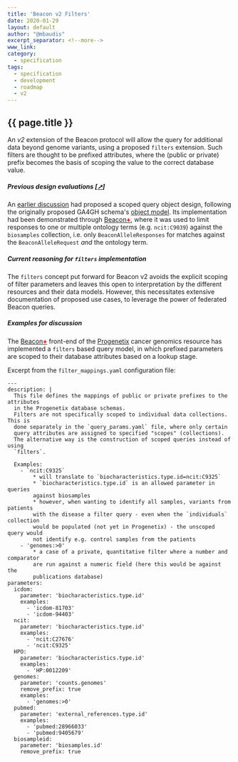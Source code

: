 ```yaml
---
title: 'Beacon v2 Filters'
date: 2020-01-29
layout: default
author: "@mbaudis"
excerpt_separator: <!--more-->
www_link:
category:
  - specification
tags:
  - specification
  - development
  - roadmap
  - v2
---
```


## {{ page.title }}

An *v2* extension of the Beacon protocol will allow the query for additional
data beyond genome variants, using a proposed `filters` extension. Such filters
are thought to be prefixed attributes, where the (public or private) prefix
becomes the basis of scoping the value to the correct database value.

<!--more-->

##### Previous design evaluations [[➚](/roadmap/bioontologies.html)]

An [earlier discussion](/roadmap/bioontologies.html) had proposed a scoped query
object design, following the originally proposed GA4GH schema's [object model](https://schemablocks.org/standards/ga4gh-data-model.html). Its 
implementation had been demonstrated through [Beacon<span style="color: red; font-weight: 800;">+</span>](http://beacon.progenetix.org/ui/), where it was used to limit
responses to one or multiple ontology terms (e.g. `ncit:C9039`) against the
`biosamples` collection, i.e. only `BeaconAlleleResponses` for matches against
the `BeaconAlleleRequest` *and* the ontology term.


##### Current reasoning for `filters` implementation

The `filters` concept put forward for Beacon v2 avoids the explicit scoping of
filter parameters and leaves this open to interpretation by the different
resources and their data models. However, this necessitates extensive
documentation of proposed use cases, to leverage the power of federated Beacon
queries.

##### Examples for discussion

The [Beacon<span style="color: red; font-weight: 800;">+</span>](http://beacon.progenetix.org/ui/)
front-end of the [Progenetix](http://progenetix.org) cancer genomics resource
has implemented a `filters` based query model, in which prefixed parameters
are scoped to their database attributes based on a lookup stage.

Excerpt from the `filter_mappings.yaml` configuration file:

```
---
description: |
  This file defines the mappings of public or private prefixes to the attributes
  in the Progenetix database schemas.
  Filters are not specifically scoped to individual data collections. This is
  done separately in the `query_params.yaml` file, where only certain
  query attributes are assigned to specified "scopes" (collections).
  The alternative way is the construction of scoped queries instead of using
  `filters`.
  
  Examples:
    - `ncit:C9325`
        * will translate to `biocharacteristics.type.id=ncit:C9325`
        * `biocharacteristics.type.id` is an allowed parameter in queries
        against biosamples
        * however, when wanting to identify all samples, variants from patients
        with the disease a filter query - even when the `individuals` collection
        would be populated (not yet in Progenetix) - the unscoped query would
        not identify e.g. control samples from the patients 
    - 'genomes:>0'
        * a case of a private, quantitative filter where a number and comparator
        are run against a numeric field (here this would be against the
        publications database)
parameters:
  icdom:
    parameter: 'biocharacteristics.type.id'
    examples:
      - 'icdom-81703'
      - 'icdom-94403'
  ncit:
    parameter: 'biocharacteristics.type.id'
    examples:
      - 'ncit:C27676'
      - 'ncit:C9325'
  HPO:
    parameter: 'biocharacteristics.type.id'
    examples:
      - 'HP:0012209'
  genomes:
    parameter: 'counts.genomes'
    remove_prefix: true
    examples:
      - 'genomes:>0'
  pubmed:
    parameter: 'external_references.type.id'
    examples:
      - 'pubmed:28966033'
      - 'pubmed:9405679'
  biosampleid:
    parameter: 'biosamples.id'
    remove_prefix: true
```
